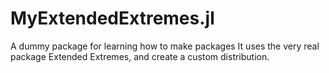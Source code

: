 # MyExtendedExtremes.jl
A dummy package for learning how to make packages
It uses the very real package Extended Extremes, and create a custom distribution.
